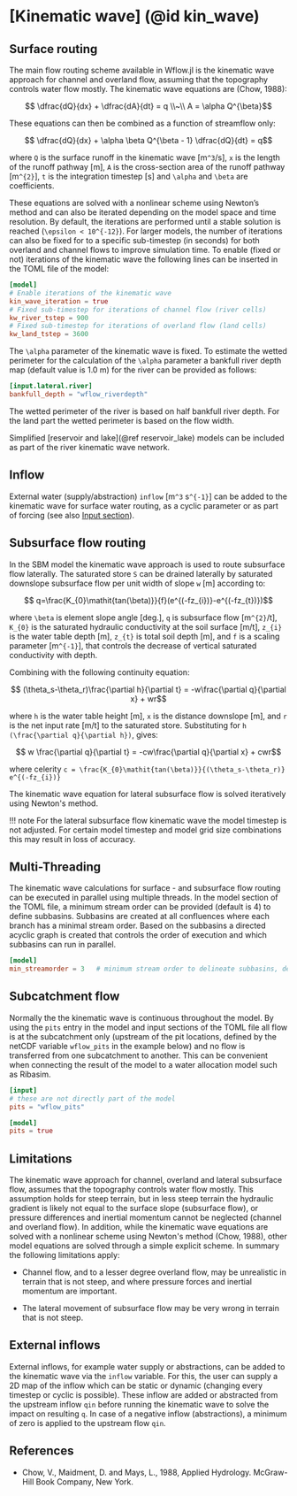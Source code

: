# [Kinematic wave] (@id kin_wave)

## Surface routing
The main flow routing scheme available in Wflow.jl is the kinematic wave approach for
channel and overland flow, assuming that the topography controls water flow mostly. The
kinematic wave equations are (Chow, 1988):
```math
  \dfrac{dQ}{dx} + \dfrac{dA}{dt} = q \\~\\
   A = \alpha Q^{\beta}
```
These equations can then be combined as a function of streamflow only:
```math
    \dfrac{dQ}{dx} + \alpha \beta Q^{\beta - 1} \dfrac{dQ}{dt} = q
```
where ``Q`` is the surface runoff in the kinematic wave [m``^3``/s], ``x`` is the length of
the runoff pathway [m], ``A`` is the cross-section area of the runoff pathway [m``^{2}``],
``t`` is the integration timestep [s] and ``\alpha`` and ``\beta`` are coefficients.

These equations are solved with a nonlinear scheme using Newton’s method and can also be
iterated depending on the  model space and time resolution. By default, the iterations are
performed until a stable solution is reached (``\epsilon < 10^{-12}``). For larger models,
the number of iterations can also be fixed for to a specific sub-timestep (in seconds) for
both overland and channel flows to improve simulation time. To enable (fixed or not)
iterations of the kinematic wave the following lines can be inserted in the TOML file of the
model:

```toml
[model]
# Enable iterations of the kinematic wave
kin_wave_iteration = true
# Fixed sub-timestep for iterations of channel flow (river cells)
kw_river_tstep = 900
# Fixed sub-timestep for iterations of overland flow (land cells)
kw_land_tstep = 3600
```

The ``\alpha`` parameter of the kinematic wave is fixed. To estimate the wetted perimeter
for the calculation of the ``\alpha`` parameter a bankfull river depth map (default value 
is 1.0 m) for the river can be provided as follows: 

```toml
[input.lateral.river]
bankfull_depth = "wflow_riverdepth"
```

The wetted perimeter of the river is based on half bankfull river depth. For the land part the
wetted perimeter is based on the flow width.

Simplified [reservoir and lake](@ref reservoir_lake) models can be included as part of the
river kinematic wave network.

## Inflow
External water (supply/abstraction) `inflow` [m``^3`` s``^{-1}``]  can be added to the
kinematic wave for surface water routing, as a cyclic parameter or as part of forcing (see
also [Input section](@ref)).

## Subsurface flow routing
In the SBM model the kinematic wave approach is used to route subsurface flow laterally. The
saturated store ``S`` can be drained laterally by saturated downslope subsurface flow per
unit width of slope ``w`` [m] according to:
```math
    q=\frac{K_{0}\mathit{tan(\beta)}}{f}(e^{(-fz_{i})}-e^{(-fz_{t})})
```
where ``\beta`` is element slope angle [deg.], ``q`` is subsurface flow [m``^{2}``/t],
``K_{0}`` is the saturated hydraulic conductivity at the soil surface [m/t], ``z_{i}`` is
the water table depth [m], ``z_{t}`` is total soil depth [m], and ``f`` is a scaling
parameter [m``^{-1}``], that controls the decrease of vertical saturated conductivity with 
depth.

Combining with the following continuity equation:
```math
    (\theta_s-\theta_r)\frac{\partial h}{\partial t} = -w\frac{\partial q}{\partial x} + wr
```
where ``h`` is the water table height [m], ``x`` is the distance downslope [m], and ``r``
is the net input rate [m/t] to the saturated store. Substituting for ``h (\frac{\partial
q}{\partial h})``, gives:
```math 
  w \frac{\partial q}{\partial t} = -cw\frac{\partial q}{\partial x} + cwr
```

where celerity ``c = \frac{K_{0}\mathit{tan(\beta)}}{(\theta_s-\theta_r)} e^{(-fz_{i})}``

The kinematic wave equation for lateral subsurface flow is solved iteratively using Newton's
method.

!!! note 
    For the lateral subsurface flow kinematic wave the model timestep is not adjusted.
    For certain model timestep and model grid size combinations this may result in loss of
    accuracy.

## Multi-Threading
The kinematic wave calculations for surface - and subsurface flow routing can be executed in
parallel using multiple threads. In the model section of the TOML file, a minimum stream
order can be provided (default is 4) to define subbasins. Subbasins are created at all
confluences where each branch has a minimal stream order. Based on the subbasins a directed
acyclic graph is created that controls the order of execution and which subbasins can run in
parallel. 

```toml
[model]
min_streamorder = 3   # minimum stream order to delineate subbasins, default is 4
```

## Subcatchment flow
Normally the the kinematic wave is continuous throughout the model. By using the `pits`
entry in the model and input sections of the TOML file all flow is at the subcatchment only
(upstream of the pit locations, defined by the netCDF variable `wflow_pits` in the example
below) and no flow is transferred from one subcatchment to another. This can be convenient
when connecting the result of the model to a water allocation model such as Ribasim.

```toml
[input]
# these are not directly part of the model
pits = "wflow_pits"

[model]
pits = true
```

## Limitations
The kinematic wave approach for channel, overland and lateral subsurface flow, assumes that
the topography controls water flow mostly. This assumption holds for steep terrain, but in
less steep terrain the hydraulic gradient is likely not equal to the surface slope
(subsurface flow), or pressure differences and inertial momentum cannot be neglected
(channel and overland flow). In addition, while the kinematic wave equations are solved
with a nonlinear scheme using Newton's method (Chow, 1988), other model equations are solved
through a simple explicit scheme. In summary the following limitations apply:

+ Channel flow, and to a lesser degree overland flow, may be unrealistic in terrain that is
  not steep, and where pressure forces and inertial momentum are important.

+ The lateral movement of subsurface flow may be very wrong in terrain that is not steep.

## External inflows
External inflows, for example water supply or abstractions, can be added to the kinematic
wave via the `inflow` variable. For this, the user can supply a 2D map of the inflow which
can be static or dynamic (changing every timestep or cyclic is possible). These inflow are
added or abstracted from the upstream inflow `qin` before running the kinematic wave to
solve the impact on resulting `q`. In case of a negative inflow (abstractions), a minimum of
zero is applied to the upstream flow `qin`.

## References
+ Chow, V., Maidment, D. and Mays, L., 1988, Applied Hydrology. McGraw-Hill Book Company,
  New York.
